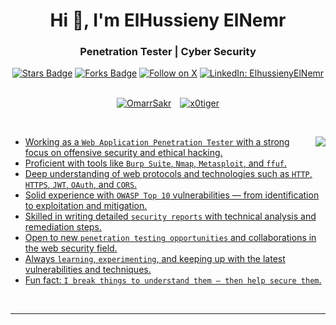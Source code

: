 <h1 align="center">Hi 👋, I'm ElHussieny ElNemr </h1>
<div class="markdown-heading" dir="auto"><h3 align="center" class="heading-element" dir="auto">Penetration Tester | Cyber Security</h3>


  
<path d="m7.775 3.275 1.25-1.25a3.5 3.5 0 1 1 4.95 4.95l-2.5 2.5a3.5 3.5 0 0 1-4.95 0 .751.751 0 0 1 .018-1.042.751.751 0 0 1 1.042-.018 1.998 1.998 0 0 0 2.83 0l2.5-2.5a2.002 2.002 0 0 0-2.83-2.83l-1.25 1.25a.751.751 0 0 1-1.042-.018.751.751 0 0 1-.018-1.042Zm-4.69 9.64a1.998 1.998 0 0 0 2.83 0l1.25-1.25a.751.751 0 0 1 1.042.018.751.751 0 0 1 .018 1.042l-1.25 1.25a3.5 3.5 0 1 1-4.95-4.95l2.5-2.5a3.5 3.5 0 0 1 4.95 0 .751.751 0 0 1-.018 1.042.751.751 0 0 1-1.042.018 1.998 1.998 0 0 0-2.83 0l-2.5 2.5a1.998 1.998 0 0 0 0 2.83Z"></path></svg></a></div>
<div align="center">
    <a href="https://github.com/x0tiger/x0tiger/stargazers">
        <img src="https://img.shields.io/github/stars/x0tiger/x0tiger" alt="Stars Badge"/></a>
    <a href="https://github.com/x0tiger/x0tiger/network/members">
        <img src="https://img.shields.io/github/forks/x0tiger/x0tiger" alt="Forks Badge"/></a>
   <a href="https://x.com/x0tiger" target="_blank" rel="noopener noreferrer">
  <img src="https://img.shields.io/twitter/follow/Elhussieny Elnemr?style=social&background=000000" alt="Follow on X" style="max-width: 100%; height: auto;"></a>

<a href="https://www.linkedin.com/in/x0tiger" target="_blank" rel="noopener noreferrer">
  <img src="https://img.shields.io/badge/-ElhussienyElnemr-blue?style=flat-square&logo=Linkedin&logoColor=white&link=https://www.linkedin.com/in/x0tiger" alt="LinkedIn: ElhussienyElNemr" style="max-width: 100%; height: auto;"></a>

</div>
<br>
<p align="center" dir="auto">
    <a target="_blank" rel="noopener noreferrer nofollow" 
        href="https://komarev.com/ghpvc/?username=x0tiger&label=Profile%20views&color=0e75b6&style=flat">
        <img src="https://komarev.com/ghpvc/?username=x0tiger&label=Profile%20views&color=0e75b6&style=flat" 
            alt="OmarrSakr" 
            data-canonical-src="https://komarev.com/ghpvc/?username=OmarrSakr&label=Profile%20views&color=0e75b6&style=flat" 
            style="max-width: 100%; margin-right: 10px;"></a>
    <a target="_blank" rel="noopener noreferrer nofollow" 
        href="https://img.shields.io/github/followers/x0tiger?label=Followers">
        <img src="https://img.shields.io/github/followers/x0tiger?label=Followers" 
            alt="x0tiger" 
            data-canonical-src="https://img.shields.io/github/followers/x0tiger?label=Followers" 
            style="max-width: 100%;"></a>
</p>
<br>
<p dir="auto"><animated-image data-catalyst="" style="float: right;"><a target="_blank" rel="noopener noreferrer nofollow" href="https://user-images.githubusercontent.com/63050133/156676671-d5b2e362-97d4-4404-9447-dd71ddfea82f.gif" data-target="animated-image.originalLink"><img align="right" src="https://user-images.githubusercontent.com/63050133/156676671-d5b2e362-97d4-4404-9447-dd71ddfea82f.gif" style="max-width: 100%; display: inline-block;" data-target="animated-image.originalImage"></a>
      <span class="AnimatedImagePlayer" data-target="animated-image.player" hidden="">
        <a data-target="animated-image.replacedLink" class="AnimatedImagePlayer-images" href="https://user-images.githubusercontent.com/63050133/156676671-d5b2e362-97d4-4404-9447-dd71ddfea82f.gif" target="_blank">
          
    
<ul dir="auto">
  <li>Working as a <code>Web Application Penetration Tester</code> with a strong focus on offensive security and ethical hacking.</li>
  <li>Proficient with tools like <code>Burp Suite</code>, <code>Nmap</code>, <code>Metasploit</code>, and <code>ffuf</code>.</li>
  <li>Deep understanding of web protocols and technologies such as <code>HTTP</code>, <code>HTTPS</code>, <code>JWT</code>, <code>OAuth</code>, and <code>CORS</code>.</li>
  <li>Solid experience with <code>OWASP Top 10</code> vulnerabilities — from identification to exploitation and mitigation.</li>
  <li>Skilled in writing detailed <code>security reports</code> with technical analysis and remediation steps.</li>
  <li>Open to new <code>penetration testing opportunities</code> and collaborations in the web security field.</li>
  <li>Always <code>learning</code>, <code>experimenting</code>, and keeping up with the latest vulnerabilities and techniques.</li>
  <li>Fun fact: <code>I break things to understand them – then help secure them</code>.</li>
</ul>


<br>
<div class="markdown-heading" dir="auto">

---

 
